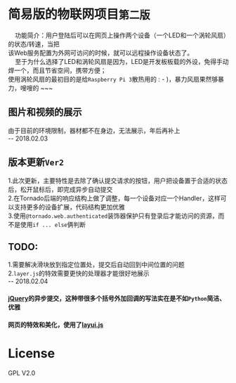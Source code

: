 # 简易版的物联网项目`第二版`<br>
&nbsp;&nbsp;&nbsp;&nbsp;功能简介：用户登陆后可以在网页上操作两个设备（一个LED和一个涡轮风扇）的状态/转速，当把<br>
该Web服务配置为外网可访问的时候，就可以远程操作设备状态了。<br>
&nbsp;&nbsp;&nbsp;&nbsp;至于为什么选择了LED和涡轮风扇是因为，LED是开发板板载的外设，免得手动焊一个，而且节省空间，携带方便；<br>
使用涡轮风扇的最初目的是给`Raspberry Pi 3`散热用的 : - )，暴力风扇果然够暴力，嗖嗖的 ~~~<br>
## 图片和视频的展示<br>
由于目前的环境限制，器材都不在身边，无法展示，年后再补上<br>
-- 2018.02.03
## 版本更新`Ver2`<br>
1.此次更新，主要特性是去除了确认提交请求的按钮，用户把设备置于合适的状态后，松开鼠标后，即完成异步自动提交<br>
2.在Tornado后端的响应结构上做了调整，每一个设备对应一个Handler，这样可以支持更多的设备扩展，代码结构更加优雅<br>
3.使用`@tornado.web.authenticated`装饰器保护只有登录后才能访问的资源，而不是使用`if ... else`俩判断
## TODO:<br>
1.需要解决滑块放到指定位置处，提交后自动回到中间位置的问题<br>
2.`layer.js`的特效需要更快的处理器才能很好地展示<br>
-- 2018.02.04

#### [jQuery](http://jquery.com/)的异步提交，这种带很多个括号外加回调的写法实在是不如`Python`简洁、优雅
#### 网页的特效和美化，使用了[layui.js](http://www.layui.com/)

# License
GPL V2.0